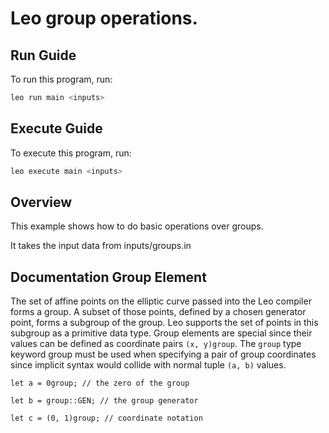 # Leo group operations.

## Run Guide

To run this program, run:
```bash
leo run main <inputs>
```

## Execute Guide

To execute this program, run:
```bash
leo execute main <inputs>
```

## Overview

This example shows how to do basic operations over groups.

It takes the input data from inputs/groups.in


## Documentation Group Element

The set of affine points on the elliptic curve passed into the Leo compiler forms a group.
A subset of those points, defined by a chosen generator point, forms a subgroup of the group.
Leo supports the set of points in this subgroup as a primitive data type.
Group elements are special since their values can be defined as coordinate pairs ```(x, y)group```.
The `group` type keyword group must be used when specifying a pair of group coordinates since implicit syntax would collide with normal tuple `(a, b)` values.

```
let a = 0group; // the zero of the group

let b = group::GEN; // the group generator

let c = (0, 1)group; // coordinate notation
```
